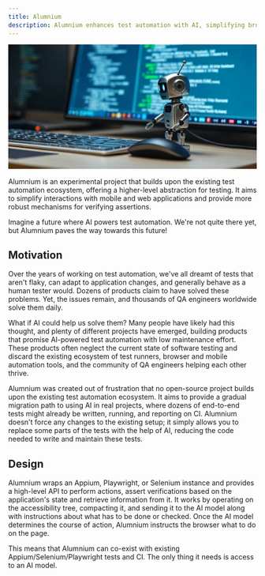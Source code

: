 ```yaml
---
title: Alumnium
description: Alumnium enhances test automation with AI, simplifying browser interactions, reducing test updates, and integrating seamlessly with existing frameworks.
---
```


![An illustration of Alumnium robot](../../../assets/index.webp)

Alumnium is an experimental project that builds upon the existing test automation ecosystem, offering a higher-level abstraction for testing. It aims to simplify interactions with mobile and web applications and provide more robust mechanisms for verifying assertions.

Imagine a future where AI powers test automation. We're not quite there yet, but Alumnium paves the way towards this future!

## Motivation

Over the years of working on test automation, we've all dreamt of tests that aren't flaky, can adapt to application changes, and generally behave as a human tester would. Dozens of products claim to have solved these problems. Yet, the issues remain, and thousands of QA engineers worldwide solve them daily.

What if AI could help us solve them? Many people have likely had this thought, and plenty of different projects have emerged, building products that promise AI-powered test automation with low maintenance effort. These products often neglect the current state of software testing and discard the existing ecosystem of test runners, browser and mobile automation tools, and the community of QA engineers helping each other thrive.

Alumnium was created out of frustration that no open-source project builds upon the existing test automation ecosystem. It aims to provide a gradual migration path to using AI in real projects, where dozens of end-to-end tests might already be written, running, and reporting on CI. Alumnium doesn't force any changes to the existing setup; it simply allows you to replace some parts of the tests with the help of AI, reducing the code needed to write and maintain these tests.

## Design

Alumnium wraps an Appium, Playwright, or Selenium instance and provides a high-level API to perform actions, assert verifications based on the application's state and retrieve information from it. It works by operating on the accessibility tree, compacting it, and sending it to the AI model along with instructions about what has to be done or checked. Once the AI model determines the course of action, Alumnium instructs the browser what to do on the page.

This means that Alumnium can co-exist with existing Appium/Selenium/Playwright tests and CI. The only thing it needs is access to an AI model.
